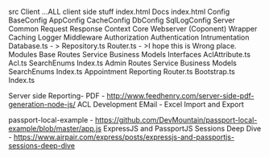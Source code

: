 src
    Client
        ...ALL client side stuff
        index.html
    Docs
        index.html
    Config
        BaseConfig
        AppConfig
        CacheConfig
        DbConfig
        SqlLogConfig
    Server
        Common
            Request
            Response
            Context
        Core
            Webserver (Coponent)
            Wrapper
            Caching 
            Logger
            Middleware
                Authorization
                Authentication
                Intrumentation
            Database.ts - > Repository.ts
            Router.ts - >I hope this is Wrong place. 
        Modules
            Base
                Routes
                Service
                Business
                Models
                    Interfaces
                        AclAttribute.ts
                    Acl.ts
                SearchEnums
                Index.ts
            Admin
                Routes
                Service
                Business
                Models
                SearchEnums
                Index.ts
            Appointment
            Reporting
        Router.ts
    Bootstrap.ts
    Index.ts
        
        
Server side Reporting- PDF -  http://www.feedhenry.com/server-side-pdf-generation-node-js/
ACL Development 
EMail - 
Excel Import and Export

passport-local-example - https://github.com/DevMountain/passport-local-example/blob/master/app.js
ExpressJS and PassportJS Sessions Deep Dive - https://www.airpair.com/express/posts/expressjs-and-passportjs-sessions-deep-dive
